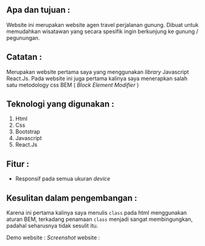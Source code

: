 ## Apa dan tujuan :

Website ini merupakan website agen travel perjalanan gunung. Dibuat untuk memudahkan wisatawan yang secara spesifik ingin berkunjung ke gunung / pegunungan.

## Catatan : 
Merupakan website pertama saya yang menggunakan *library* Javascript React.Js. Pada website ini juga pertama kalinya saya menerapkan salah satu metodology css BEM
( *Block Element Modifier* ) 

## Teknologi yang digunakan : 

1. Html
2. Css
3. Bootstrap
4. Javascript
5. React.Js

## Fitur :
* Responsif pada semua ukuran *device*

## Kesulitan dalam pengembangan : 
Karena ini pertama kalinya saya menulis `class` pada html menggunakan aturan BEM, terkadang penamaan `class` menjadi sangat membingungkan, padahal seharusnya tidak sesulit itu.

Demo website :
*Screenshot* website : 
